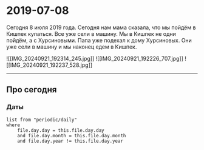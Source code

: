 
# 2019-07-08

Сегодня 8 июля 2019 года. Сегодня нам мама сказала, что мы пойдём в Кишпек купаться. Все уже сели в машину. Мы в Кишпек не одни пойдём, а с Хурсиновыми. Папа уже подехал к дому Хурсиновых. Они уже сели в машину и мы наконец едем в Кишпек.

![[IMG_20240921_192314_245.jpg]]
![[IMG_20240921_192226_707.jpg]]
![[IMG_20240921_192237_528.jpg]]

---

## Про сегодня

### Даты

```dataview
list from "periodic/daily"
where
	file.day.day = this.file.day.day
	and file.day.month = this.file.day.month
	and file.day.year != this.file.day.year
```
